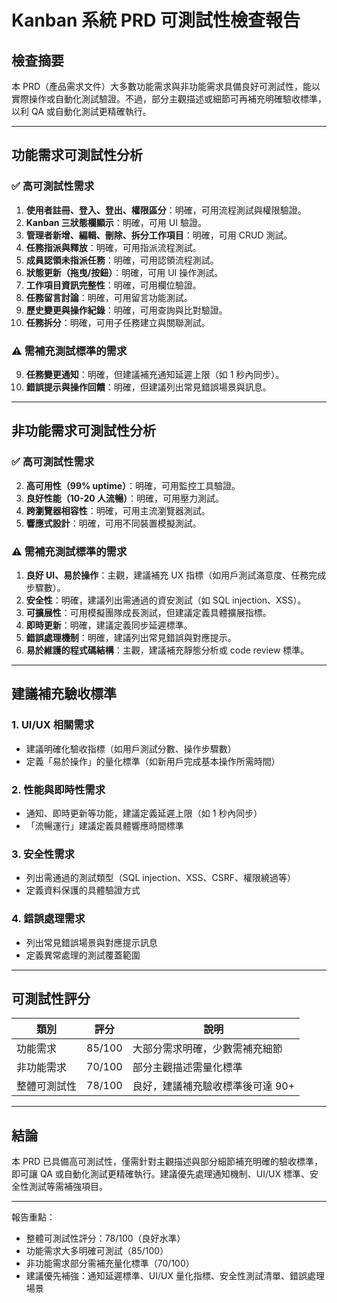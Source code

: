 # Kanban 系統 PRD 可測試性檢查報告

## 檢查摘要

本 PRD（產品需求文件）大多數功能需求與非功能需求具備良好可測試性，能以實際操作或自動化測試驗證。不過，部分主觀描述或細節可再補充明確驗收標準，以利 QA 或自動化測試更精確執行。

---

## 功能需求可測試性分析

### ✅ 高可測試性需求

1. **使用者註冊、登入、登出、權限區分**：明確，可用流程測試與權限驗證。
2. **Kanban 三狀態欄顯示**：明確，可用 UI 驗證。
3. **管理者新增、編輯、刪除、拆分工作項目**：明確，可用 CRUD 測試。
4. **任務指派與釋放**：明確，可用指派流程測試。
5. **成員認領未指派任務**：明確，可用認領流程測試。
6. **狀態更新（拖曳/按鈕）**：明確，可用 UI 操作測試。
7. **工作項目資訊完整性**：明確，可用欄位驗證。
8. **任務留言討論**：明確，可用留言功能測試。
10. **歷史變更與操作紀錄**：明確，可用查詢與比對驗證。
11. **任務拆分**：明確，可用子任務建立與關聯測試。

### ⚠️ 需補充測試標準的需求

9. **任務變更通知**：明確，但建議補充通知延遲上限（如 1 秒內同步）。
12. **錯誤提示與操作回饋**：明確，但建議列出常見錯誤場景與訊息。

---

## 非功能需求可測試性分析

### ✅ 高可測試性需求

2. **高可用性（99% uptime）**：明確，可用監控工具驗證。
3. **良好性能（10-20 人流暢）**：明確，可用壓力測試。
6. **跨瀏覽器相容性**：明確，可用主流瀏覽器測試。
7. **響應式設計**：明確，可用不同裝置模擬測試。

### ⚠️ 需補充測試標準的需求

1. **良好 UI、易於操作**：主觀，建議補充 UX 指標（如用戶測試滿意度、任務完成步驟數）。
4. **安全性**：明確，建議列出需通過的資安測試（如 SQL injection、XSS）。
5. **可擴展性**：可用模擬團隊成長測試，但建議定義具體擴展指標。
8. **即時更新**：明確，建議定義同步延遲標準。
9. **錯誤處理機制**：明確，建議列出常見錯誤與對應提示。
10. **易於維護的程式碼結構**：主觀，建議補充靜態分析或 code review 標準。

---

## 建議補充驗收標準

### 1. UI/UX 相關需求
- 建議明確化驗收指標（如用戶測試分數、操作步驟數）
- 定義「易於操作」的量化標準（如新用戶完成基本操作所需時間）

### 2. 性能與即時性需求
- 通知、即時更新等功能，建議定義延遲上限（如 1 秒內同步）
- 「流暢運行」建議定義具體響應時間標準

### 3. 安全性需求
- 列出需通過的測試類型（SQL injection、XSS、CSRF、權限繞過等）
- 定義資料保護的具體驗證方式

### 4. 錯誤處理需求
- 列出常見錯誤場景與對應提示訊息
- 定義異常處理的測試覆蓋範圍

---

## 可測試性評分

| 類別 | 評分 | 說明 |
|------|------|------|
| 功能需求 | 85/100 | 大部分需求明確，少數需補充細節 |
| 非功能需求 | 70/100 | 部分主觀描述需量化標準 |
| 整體可測試性 | 78/100 | 良好，建議補充驗收標準後可達 90+ |

---

## 結論

本 PRD 已具備高可測試性，僅需針對主觀描述與部分細節補充明確的驗收標準，即可讓 QA 或自動化測試更精確執行。建議優先處理通知機制、UI/UX 標準、安全性測試等需補強項目。

---
報告重點：

* 整體可測試性評分：78/100（良好水準）
* 功能需求大多明確可測試（85/100）
* 非功能需求部分需補充量化標準（70/100）
* 建議優先補強：通知延遲標準、UI/UX 量化指標、安全性測試清單、錯誤處理場景








